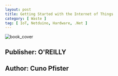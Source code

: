 ```yaml
---
layout: post
title: Getting Started with the Internet of Things
category: [ Waste ]
tag: [ IoT, Netduino, Hardware, .Net ]
---
```


![book_cover](./img/cover)

## Publisher: O'REILLY
## Author: Cuno Pfister